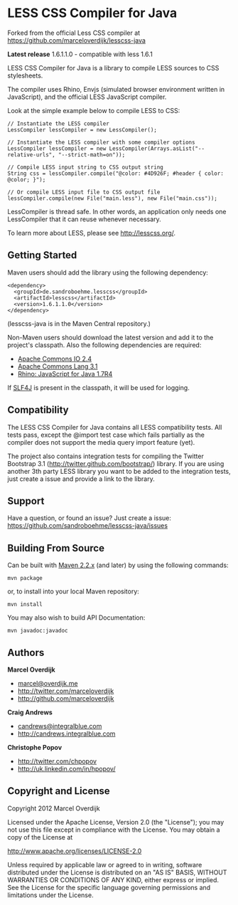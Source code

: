 LESS CSS Compiler for Java
===================================

Forked from the official Less CSS compiler at https://github.com/marceloverdijk/lesscss-java

**Latest release**  1.6.1.1.0 - compatible with less 1.6.1


LESS CSS Compiler for Java is a library to compile LESS sources to CSS stylesheets.

The compiler uses Rhino, Envjs (simulated browser environment written in JavaScript), and the official LESS JavaScript compiler.

Look at the simple example below to compile LESS to CSS:
 
    // Instantiate the LESS compiler
    LessCompiler lessCompiler = new LessCompiler();

    // Instantiate the LESS compiler with some compiler options
    LessCompiler lessCompiler = new LessCompiler(Arrays.asList("--relative-urls", "--strict-math=on"));
    
    // Compile LESS input string to CSS output string
    String css = lessCompiler.compile("@color: #4D926F; #header { color: @color; }");
    
    // Or compile LESS input file to CSS output file
    lessCompiler.compile(new File("main.less"), new File("main.css"));

LessCompiler is thread safe. In other words, an application only needs one LessCompiler that it can reuse whenever necessary.

To learn more about LESS, please see http://lesscss.org/.


Getting Started
---------------

Maven users should add the library using the following dependency:

    <dependency>
      <groupId>de.sandroboehme.lesscss</groupId>
      <artifactId>lesscss</artifactId>
      <version>1.6.1.1.0</version>
    </dependency>

(lesscss-java is in the Maven Central repository.)

Non-Maven users should download the latest version and add it to the project's classpath. Also the following dependencies are required:

+ <a href="http://commons.apache.org/io/">Apache Commons IO 2.4</a>
+ <a href="http://commons.apache.org/lang/">Apache Commons Lang 3.1</a>
+ <a href="http://www.mozilla.org/rhino/">Rhino: JavaScript for Java 1.7R4</a>

If [SLF4J](http://www.slf4j.org/) is present in the classpath, it will be used for logging.

Compatibility
-------------

The LESS CSS Compiler for Java contains all LESS compatibility tests. All tests pass, except the @import test case which fails partially as the compiler does not support the media query import feature (yet).

The project also contains integration tests for compiling the Twitter Bootstrap 3.1 (http://twitter.github.com/bootstrap/) library. If you are using another 3th party LESS library you want to be added to the integration tests, just create a issue and provide a link to the library.


Support
-------

Have a question, or found an issue? Just create a issue: https://github.com/sandroboehme/lesscss-java/issues


Building From Source
--------------------

Can be built with [Maven 2.2.x](http://maven.apache.org) (and later) by using the following commands:

    mvn package

or, to install into your local Maven repository:

    mvn install
    
You may also wish to build API Documentation:

    mvn javadoc:javadoc

Authors
-------

**Marcel Overdijk**

+ marcel@overdijk.me
+ http://twitter.com/marceloverdijk
+ http://github.com/marceloverdijk

**Craig Andrews**

+ candrews@integralblue.com
+ http://candrews.integralblue.com

**Christophe Popov**
+ http://twitter.com/chpopov
+ http://uk.linkedin.com/in/hpopov/

Copyright and License
---------------------

Copyright 2012 Marcel Overdijk

Licensed under the Apache License, Version 2.0 (the "License");
you may not use this file except in compliance with the License.
You may obtain a copy of the License at

   http://www.apache.org/licenses/LICENSE-2.0

Unless required by applicable law or agreed to in writing, software
distributed under the License is distributed on an "AS IS" BASIS,
WITHOUT WARRANTIES OR CONDITIONS OF ANY KIND, either express or implied.
See the License for the specific language governing permissions and
limitations under the License.
